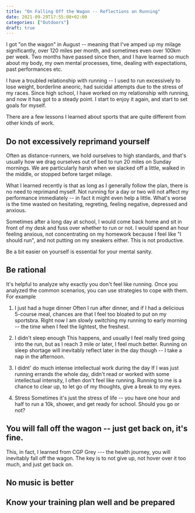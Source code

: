 ```yaml
---
title: "On Falling Off the Wagon -- Reflections on Running"
date: 2021-09-29T17:55:08+02:00
categories: ["Outdoors"]
draft: true
---
```

I got "on the wagon" in August -- meaning that I've amped up my milage significantly, over 120 miles per month, and sometimes even over 100km per week. Two months have passed since then, and I have learned so much about my body, my own mental processes, time, dealing with expectations, past performances etc. 

I have a troubled relationship with running -- I used to run excessively to lose weight, borderline aneoric, had suicidal attempts due to the stress of my races. Since high school, I have worked on my relationship with running, and now it has got to a steady point. I start to enjoy it again, and start to set goals for myself. 

There are a few lessons I learned about sports that are quite different from other kinds of work. 

## Do not excessively reprimand yourself 
Often as distance-runners, we hold ourselves to high standards, and that's usually how we drag ourselves out of bed to run 20 miles on Sunday mornings. We are particularly harsh when we slacked off a little, walked in the middle, or stopped before target milage. 

What I learned recently is that as long as I generally follow the plan, there is no need to reprimand myself. Not running for a day or two will not affect my performance immediately -- in fact it might even help a little. What's worse is the time wasted on hesitating, regreting, feeling negative, depressed and anxious. 

Sometimes after a long day at school, I would come back home and sit in front of my desk and fuss over whether to run or not. I would spend an hour feeling anxious, not concentrating on my homework because I feel like "I should run", and not putting on my sneakers either. This is not productive. 

Be a bit easier on yourself is essential for your mental sanity. 

## Be rational 
It's helpful to analyze why exactly you don't feel like running. Once you analyzed the common scenarios, you can use strategies to cope with them. For example 
1. I just had a huge dinner 
   Often I run after dinner, and if I had a delicious 5-course meal, chances are that I feel too bloated to put on my sportsbra. Right now I am slowly switching my running to early morning -- the time when I feel the lightest, the freshest. 

2. I didn't sleep enough 
   This happens, and usually I feel really tired going into the run, but as I reach 3 mile or later, I feel much better. Running on sleep shortage will inevitably reflect later in the day though -- I take a nap in the afternoon. 

3. I didnt' do much intense intellectual work during the day 
   If I was just running errands the whole day, didn't read or worked with some intellectual intensity, I often don't feel like running. Running to me is a chance to clear up, to let go of my thoughts, give a break to my eyes. 

4. Stress
   Sometimes it's just the stress of life -- you have one hour and half to run a 10k, shower, and get ready for school. Should you go or not? 


## You will fall off the wagon -- just get back on, it's fine. 
This, in fact, I learned from CGP Grey --- the health journey, you will inevitably fall off the wagon. The key is to not give up, not hover over it too much, and just get back on. 

## No music is better 


## Know your training plan well and be prepared 

